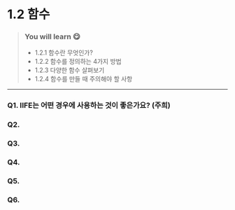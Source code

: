 # 1.2 함수

> ### You will learn 😋
>- 1.2.1 함수란 무엇인가?
>- 1.2.2 함수를 정의하는 4가지 방법
>- 1.2.3 다양한 함수 살펴보기
>- 1.2.4 함수를 만들 때 주의해야 할 사항

---

### Q1. IIFE는 어떤 경우에 사용하는 것이 좋은가요? (주희)
### Q2. 
### Q3. 
### Q4. 
### Q5. 
### Q6. 
